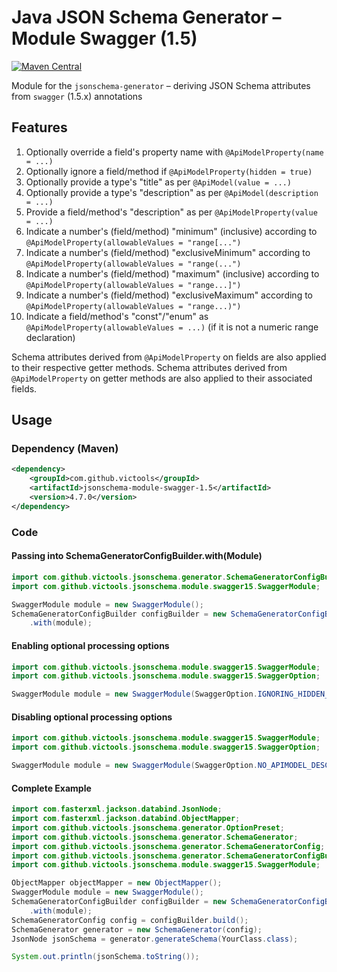 # Java JSON Schema Generator – Module Swagger (1.5)
[![Maven Central](https://maven-badges.herokuapp.com/maven-central/com.github.victools/jsonschema-module-swagger-1.5/badge.svg)](https://maven-badges.herokuapp.com/maven-central/com.github.victools/jsonschema-module-swagger-1.5)

Module for the `jsonschema-generator` – deriving JSON Schema attributes from `swagger` (1.5.x) annotations

## Features
1. Optionally override a field's property name with `@ApiModelProperty(name = ...)`
2. Optionally ignore a field/method if `@ApiModelProperty(hidden = true)`
3. Optionally provide a type's "title" as per `@ApiModel(value = ...)`
4. Optionally provide a type's "description" as per `@ApiModel(description = ...)`
5. Provide a field/method's "description" as per `@ApiModelProperty(value = ...)`
6. Indicate a number's (field/method) "minimum" (inclusive) according to `@ApiModelProperty(allowableValues = "range[...")`
7. Indicate a number's (field/method) "exclusiveMinimum" according to `@ApiModelProperty(allowableValues = "range(...")`
8. Indicate a number's (field/method) "maximum" (inclusive) according to `@ApiModelProperty(allowableValues = "range...]")`
9. Indicate a number's (field/method) "exclusiveMaximum" according to `@ApiModelProperty(allowableValues = "range...)")`
10. Indicate a field/method's "const"/"enum" as `@ApiModelProperty(allowableValues = ...)` (if it is not a numeric range declaration)

Schema attributes derived from `@ApiModelProperty` on fields are also applied to their respective getter methods.
Schema attributes derived from `@ApiModelProperty` on getter methods are also applied to their associated fields.

## Usage
### Dependency (Maven)
```xml
<dependency>
    <groupId>com.github.victools</groupId>
    <artifactId>jsonschema-module-swagger-1.5</artifactId>
    <version>4.7.0</version>
</dependency>
```

### Code
#### Passing into SchemaGeneratorConfigBuilder.with(Module)
```java
import com.github.victools.jsonschema.generator.SchemaGeneratorConfigBuilder;
import com.github.victools.jsonschema.module.swagger15.SwaggerModule;
```
```java
SwaggerModule module = new SwaggerModule();
SchemaGeneratorConfigBuilder configBuilder = new SchemaGeneratorConfigBuilder(objectMapper)
    .with(module);
```

#### Enabling optional processing options
```java
import com.github.victools.jsonschema.module.swagger15.SwaggerModule;
import com.github.victools.jsonschema.module.swagger15.SwaggerOption;
```
```java
SwaggerModule module = new SwaggerModule(SwaggerOption.IGNORING_HIDDEN_PROPERTIES, SwaggerOption.ENABLE_PROPERTY_NAME_OVERRIDES);
```

#### Disabling optional processing options
```java
import com.github.victools.jsonschema.module.swagger15.SwaggerModule;
import com.github.victools.jsonschema.module.swagger15.SwaggerOption;
```
```java
SwaggerModule module = new SwaggerModule(SwaggerOption.NO_APIMODEL_DESCRIPTION, SwaggerOption.NO_APIMODEL_TITLE);
```

#### Complete Example
```java
import com.fasterxml.jackson.databind.JsonNode;
import com.fasterxml.jackson.databind.ObjectMapper;
import com.github.victools.jsonschema.generator.OptionPreset;
import com.github.victools.jsonschema.generator.SchemaGenerator;
import com.github.victools.jsonschema.generator.SchemaGeneratorConfig;
import com.github.victools.jsonschema.generator.SchemaGeneratorConfigBuilder;
import com.github.victools.jsonschema.module.swagger15.SwaggerModule;
```
```java
ObjectMapper objectMapper = new ObjectMapper();
SwaggerModule module = new SwaggerModule();
SchemaGeneratorConfigBuilder configBuilder = new SchemaGeneratorConfigBuilder(objectMapper, OptionPreset.PLAIN_JSON)
    .with(module);
SchemaGeneratorConfig config = configBuilder.build();
SchemaGenerator generator = new SchemaGenerator(config);
JsonNode jsonSchema = generator.generateSchema(YourClass.class);

System.out.println(jsonSchema.toString());
```
